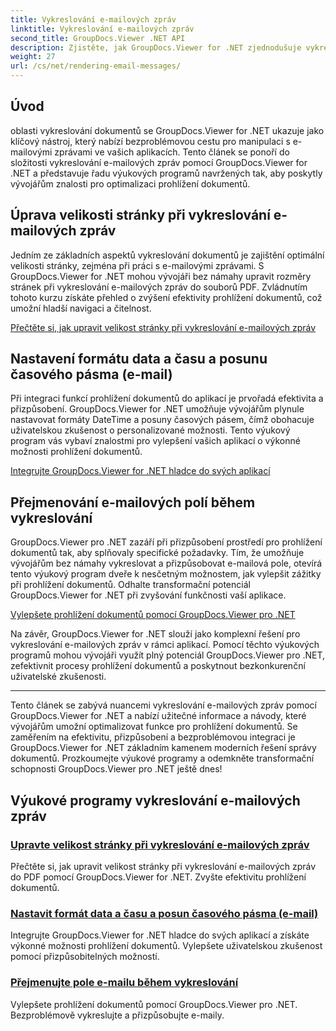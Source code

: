 ```yaml
---
title: Vykreslování e-mailových zpráv
linktitle: Vykreslování e-mailových zpráv
second_title: GroupDocs.Viewer .NET API
description: Zjistěte, jak GroupDocs.Viewer for .NET zjednodušuje vykreslování e-mailových zpráv do souborů PDF. Naučte se efektivně upravovat velikost stránky, nastavovat formát DateTime a přejmenovávat pole.
weight: 27
url: /cs/net/rendering-email-messages/
---
```

## Úvod

oblasti vykreslování dokumentů se GroupDocs.Viewer for .NET ukazuje jako klíčový nástroj, který nabízí bezproblémovou cestu pro manipulaci s e-mailovými zprávami ve vašich aplikacích. Tento článek se ponoří do složitosti vykreslování e-mailových zpráv pomocí GroupDocs.Viewer for .NET a představuje řadu výukových programů navržených tak, aby poskytly vývojářům znalosti pro optimalizaci prohlížení dokumentů.

## Úprava velikosti stránky při vykreslování e-mailových zpráv

Jedním ze základních aspektů vykreslování dokumentů je zajištění optimální velikosti stránky, zejména při práci s e-mailovými zprávami. S GroupDocs.Viewer for .NET mohou vývojáři bez námahy upravit rozměry stránek při vykreslování e-mailových zpráv do souborů PDF. Zvládnutím tohoto kurzu získáte přehled o zvýšení efektivity prohlížení dokumentů, což umožní hladší navigaci a čitelnost.

[Přečtěte si, jak upravit velikost stránky při vykreslování e-mailových zpráv](./adjust-page-size-email/)

## Nastavení formátu data a času a posunu časového pásma (e-mail)

Při integraci funkcí prohlížení dokumentů do aplikací je prvořadá efektivita a přizpůsobení. GroupDocs.Viewer for .NET umožňuje vývojářům plynule nastavovat formáty DateTime a posuny časových pásem, čímž obohacuje uživatelskou zkušenost o personalizované možnosti. Tento výukový program vás vybaví znalostmi pro vylepšení vašich aplikací o výkonné možnosti prohlížení dokumentů.

[Integrujte GroupDocs.Viewer for .NET hladce do svých aplikací](./set-date-time-format-offset-email/)

## Přejmenování e-mailových polí během vykreslování

GroupDocs.Viewer pro .NET zazáří při přizpůsobení prostředí pro prohlížení dokumentů tak, aby splňovaly specifické požadavky. Tím, že umožňuje vývojářům bez námahy vykreslovat a přizpůsobovat e-mailová pole, otevírá tento výukový program dveře k nesčetným možnostem, jak vylepšit zážitky při prohlížení dokumentů. Odhalte transformační potenciál GroupDocs.Viewer for .NET při zvyšování funkčnosti vaší aplikace.

[Vylepšete prohlížení dokumentů pomocí GroupDocs.Viewer pro .NET](./rename-email-fields/)

Na závěr, GroupDocs.Viewer for .NET slouží jako komplexní řešení pro vykreslování e-mailových zpráv v rámci aplikací. Pomocí těchto výukových programů mohou vývojáři využít plný potenciál GroupDocs.Viewer pro .NET, zefektivnit procesy prohlížení dokumentů a poskytnout bezkonkurenční uživatelské zkušenosti.

--- 

Tento článek se zabývá nuancemi vykreslování e-mailových zpráv pomocí GroupDocs.Viewer for .NET a nabízí užitečné informace a návody, které vývojářům umožní optimalizovat funkce pro prohlížení dokumentů. Se zaměřením na efektivitu, přizpůsobení a bezproblémovou integraci je GroupDocs.Viewer for .NET základním kamenem moderních řešení správy dokumentů. Prozkoumejte výukové programy a odemkněte transformační schopnosti GroupDocs.Viewer pro .NET ještě dnes!
## Výukové programy vykreslování e-mailových zpráv
### [Upravte velikost stránky při vykreslování e-mailových zpráv](./adjust-page-size-email/)
Přečtěte si, jak upravit velikost stránky při vykreslování e-mailových zpráv do PDF pomocí GroupDocs.Viewer for .NET. Zvyšte efektivitu prohlížení dokumentů.
### [Nastavit formát data a času a posun časového pásma (e-mail)](./set-date-time-format-offset-email/)
Integrujte GroupDocs.Viewer for .NET hladce do svých aplikací a získáte výkonné možnosti prohlížení dokumentů. Vylepšete uživatelskou zkušenost pomocí přizpůsobitelných možností.
### [Přejmenujte pole e-mailu během vykreslování](./rename-email-fields/)
Vylepšete prohlížení dokumentů pomocí GroupDocs.Viewer pro .NET. Bezproblémově vykreslujte a přizpůsobujte e-maily.